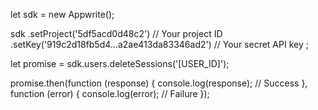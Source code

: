 let sdk = new Appwrite();

sdk
    .setProject('5df5acd0d48c2') // Your project ID
    .setKey('919c2d18fb5d4...a2ae413da83346ad2') // Your secret API key
;

let promise = sdk.users.deleteSessions('[USER_ID]');

promise.then(function (response) {
    console.log(response); // Success
}, function (error) {
    console.log(error); // Failure
});